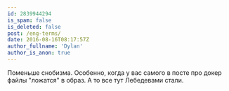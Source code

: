 ```yaml
---
id: 2839944294
is_spam: false
is_deleted: false
post: /eng-terms/
date: 2016-08-16T08:17:57Z
author_fullname: 'Dylan'
author_is_anon: true
---
```


<p>Поменьше снобизма. Особенно, когда у вас самого в посте про докер файлы "ложатся" в образ. А то все тут Лебедевами стали.</p>
